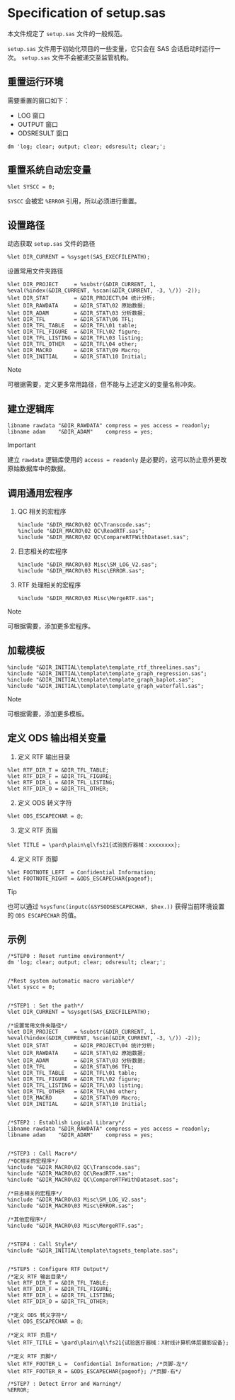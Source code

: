 # Specification of setup.sas

本文件规定了 `setup.sas` 文件的一般规范。

`setup.sas` 文件用于初始化项目的一些变量，它只会在 SAS 会话启动时运行一次。
`setup.sas` 文件不会被递交至监管机构。

## 重置运行环境

需要重置的窗口如下：

- LOG 窗口
- OUTPUT 窗口
- ODSRESULT 窗口

```sas
dm 'log; clear; output; clear; odsresult; clear;';
```

## 重置系统自动宏变量

```sas
%let SYSCC = 0;
```

`SYSCC` 会被宏 `%ERROR` 引用，所以必须进行重置。

## 设置路径

动态获取 `setup.sas` 文件的路径

```sas
%let DIR_CURRENT = %sysget(SAS_EXECFILEPATH);
```

设置常用文件夹路径

```sas
%let DIR_PROJECT     = %substr(&DIR_CURRENT, 1, %eval(%index(&DIR_CURRENT, %scan(&DIR_CURRENT, -3, \/)) -2));
%let DIR_STAT        = &DIR_PROJECT\04 统计分析;
%let DIR_RAWDATA     = &DIR_STAT\02 原始数据;
%let DIR_ADAM        = &DIR_STAT\03 分析数据;
%let DIR_TFL         = &DIR_STAT\06 TFL;
%let DIR_TFL_TABLE   = &DIR_TFL\01 table;
%let DIR_TFL_FIGURE  = &DIR_TFL\02 figure;
%let DIR_TFL_LISTING = &DIR_TFL\03 listing;
%let DIR_TFL_OTHER   = &DIR_TFL\04 other;
%let DIR_MACRO       = &DIR_STAT\09 Macro;
%let DIR_INITIAL     = &DIR_STAT\10 Initial;
```

> [!NOTE]
>
> 可根据需要，定义更多常用路径，但不能与上述定义的变量名称冲突。

## 建立逻辑库

```sas
libname rawdata "&DIR_RAWDATA" compress = yes access = readonly;
libname adam    "&DIR_ADAM"    compress = yes;
```

> [!IMPORTANT]
> 建立 `rawdata` 逻辑库使用的 `access = readonly` 是必要的，这可以防止意外更改原始数据库中的数据。

## 调用通用宏程序

1. QC 相关的宏程序

   ```sas
   %include "&DIR_MACRO\02 QC\Transcode.sas";
   %include "&DIR_MACRO\02 QC\ReadRTF.sas";
   %include "&DIR_MACRO\02 QC\CompareRTFWithDataset.sas";
   ```

2. 日志相关的宏程序

   ```sas
   %include "&DIR_MACRO\03 Misc\SM_LOG_V2.sas";
   %include "&DIR_MACRO\03 Misc\ERROR.sas";
   ```

3. RTF 处理相关的宏程序

   ```sas
   %include "&DIR_MACRO\03 Misc\MergeRTF.sas";
   ```

> [!NOTE]
>
> 可根据需要，添加更多宏程序。

## 加载模板

```sas
%include "&DIR_INITIAL\template\template_rtf_threelines.sas";
%include "&DIR_INITIAL\template\template_graph_regression.sas";
%include "&DIR_INITIAL\template\template_graph_baplot.sas";
%include "&DIR_INITIAL\template\template_graph_waterfall.sas";
```

> [!NOTE]
> 可根据需要，添加更多模板。

## 定义 ODS 输出相关变量

1. 定义 RTF 输出目录

```sas
%let RTF_DIR_T = &DIR_TFL_TABLE;
%let RTF_DIR_F = &DIR_TFL_FIGURE;
%let RTF_DIR_L = &DIR_TFL_LISTING;
%let RTF_DIR_O = &DIR_TFL_OTHER;
```

2. 定义 ODS 转义字符

```sas
%let ODS_ESCAPECHAR = @;
```

3. 定义 RTF 页眉

```sas
%let TITLE = \pard\plain\ql\fs21{试验医疗器械：xxxxxxxx};
```

4. 定义 RTF 页脚

```sas
%let FOOTNOTE_LEFT  = Confidential Information;
%let FOOTNOTE_RIGHT = &ODS_ESCAPECHAR{pageof};
```

> [!TIP]
>
> 也可以通过 `%sysfunc(inputc(&SYSODSESCAPECHAR, $hex.))` 获得当前环境设置的 `ODS ESCAPECHAR` 的值。

## 示例

```sas
/*STEP0 : Reset runtime environment*/
dm 'log; clear; output; clear; odsresult; clear;';


/*Rest system automatic macro variable*/
%let syscc = 0;


/*STEP1 : Set the path*/
%let DIR_CURRENT = %sysget(SAS_EXECFILEPATH);

/*设置常用文件夹路径*/
%let DIR_PROJECT     = %substr(&DIR_CURRENT, 1, %eval(%index(&DIR_CURRENT, %scan(&DIR_CURRENT, -3, \/)) -2));
%let DIR_STAT        = &DIR_PROJECT\04 统计分析;
%let DIR_RAWDATA     = &DIR_STAT\02 原始数据;
%let DIR_ADAM        = &DIR_STAT\03 分析数据;
%let DIR_TFL         = &DIR_STAT\06 TFL;
%let DIR_TFL_TABLE   = &DIR_TFL\01 table;
%let DIR_TFL_FIGURE  = &DIR_TFL\02 figure;
%let DIR_TFL_LISTING = &DIR_TFL\03 listing;
%let DIR_TFL_OTHER   = &DIR_TFL\04 other;
%let DIR_MACRO       = &DIR_STAT\09 Macro;
%let DIR_INITIAL     = &DIR_STAT\10 Initial;


/*STEP2 : Establish Logical Library*/
libname rawdata "&DIR_RAWDATA" compress = yes access = readonly;
libname adam    "&DIR_ADAM"    compress = yes;


/*STEP3 : Call Macro*/
/*QC相关的宏程序*/
%include "&DIR_MACRO\02 QC\Transcode.sas";
%include "&DIR_MACRO\02 QC\ReadRTF.sas";
%include "&DIR_MACRO\02 QC\CompareRTFWithDataset.sas";

/*日志相关的宏程序*/
%include "&DIR_MACRO\03 Misc\SM_LOG_V2.sas";
%include "&DIR_MACRO\03 Misc\ERROR.sas";

/*其他宏程序*/
%include "&DIR_MACRO\03 Misc\MergeRTF.sas";


/*STEP4 : Call Style*/
%include "&DIR_INITIAL\template\tagsets_template.sas";


/*STEP5 : Configure RTF Output*/
/*定义 RTF 输出目录*/
%let RTF_DIR_T = &DIR_TFL_TABLE;
%let RTF_DIR_F = &DIR_TFL_FIGURE;
%let RTF_DIR_L = &DIR_TFL_LISTING;
%let RTF_DIR_O = &DIR_TFL_OTHER;

/*定义 ODS 转义字符*/
%let ODS_ESCAPECHAR = @;

/*定义 RTF 页眉*/
%let RTF_TITLE = \pard\plain\ql\fs21{试验医疗器械：X射线计算机体层摄影设备};

/*定义 RTF 页脚*/
%let RTF_FOOTER_L =  Confidential Information; /*页脚-左*/
%let RTF_FOOTER_R = &ODS_ESCAPECHAR{pageof}; /*页脚-右*/

/*STEP7 : Detect Error and Warning*/
%ERROR;
```
